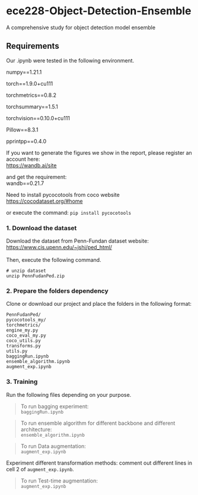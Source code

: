 # ece228-Object-Detection-Ensemble
A comprehensive study for object detection model ensemble

## Requirements
Our .ipynb were tested in the following environment.

  numpy==1.21.1
  
  torch==1.9.0+cu111
  
  torchmetrics==0.8.2
  
  torchsummary==1.5.1
  
  torchvision==0.10.0+cu111
  
  Pillow==8.3.1
  
  pprintpp==0.4.0
  
  If you want to generate the figures we show in the report, please register an account here: <br>
  https://wandb.ai/site
  
  and get the requirement: <br>
  wandb==0.21.7
  
  Need to install pycocotools from coco website <br>
  https://cocodataset.org/#home
  
  or execute the command:
  ```pip install pycocotools```

  
### 1. Download the dataset  
Download the dataset from Penn-Fundan dataset website:  <br>
https://www.cis.upenn.edu/~jshi/ped_html/ <br><br>
Then, execute the following command.
```
# unzip dataset
unzip PennFudanPed.zip
```
### 2. Prepare the folders dependency

Clone or download our project and place the folders in the following format: <br>

```
PennFudanPed/
pycocotools_my/
torchmetrics/
engine_my.py
coco_eval_my.py
coco_utils.py
transforms.py
utils.py
baggingRun.ipynb
ensemble_algorithm.ipynb
augment_exp.ipynb

```
### 3. Training
Run the following files depending on your purpose.

> To run bagging experiment:<br>
  ```baggingRun.ipynb```<br>
  
> To run ensemble algorithm for different backbone and different architecture: <br>
  ```ensemble_algorithm.ipynb```<br>
  
> To run Data augmentation:<br>
  ```augment_exp.ipynb```<br>

Experiment different transformation methods: comment out different lines in cell 2 of  ```augment_exp.ipynb```.
  
> To run Test-time augmentation:<br>
  ```augment_exp.ipynb```<br>

